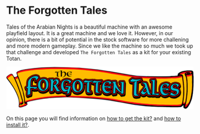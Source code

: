# The Forgotten Tales

Tales of the Arabian Nights is a beautiful machine with an awesome playfield layout. It is a great machine and we love it. However, in our opinion, there is a bit of potential in the stock software for more challening and more modern gameplay. Since we like the machine so much we took up that challenge and developed `The Forgotten Tales` as a kit for your existing Totan.

![The Forgotten Tales](images/logo.png)

On this page you will find information on [how to get the kit?](how_to_get_it.md) and [how to install it?](installation.md).